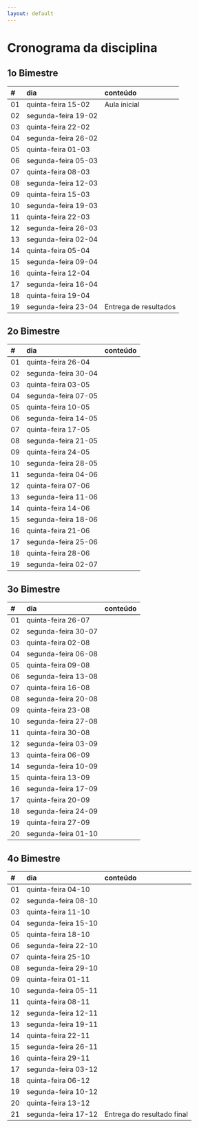 ```yaml
---
layout: default
---
```


# [](#header-1) Cronograma da disciplina

## [](#header-2) 1o Bimestre

| \# | dia | conteúdo |
| :--- | :--- | :--- |
| 01 | quinta-feira 15-02  | Aula inicial |
| 02 | segunda-feira 19-02 | |
| 03 | quinta-feira 22-02  | |
| 04 | segunda-feira 26-02 | |
| 05 | quinta-feira 01-03  | |
| 06 | segunda-feira 05-03 | |
| 07 | quinta-feira 08-03  | |
| 08 | segunda-feira 12-03 | |
| 09 | quinta-feira 15-03  | |
| 10 | segunda-feira 19-03 | |
| 11 | quinta-feira 22-03  | |
| 12 | segunda-feira 26-03 | |
| 13 | segunda-feira 02-04 | |
| 14 | quinta-feira 05-04  | |
| 15 | segunda-feira 09-04 | |
| 16 | quinta-feira 12-04  | |
| 17 | segunda-feira 16-04 | |
| 18 | quinta-feira 19-04  | |
| 19 | segunda-feira 23-04 | Entrega de resultados |


## [](#header-2) 2o Bimestre

| \# | dia | conteúdo |
| :--- | :--- | :--- |
| 01 | quinta-feira 26-04  |  |
| 02 | segunda-feira 30-04 |  |
| 03 | quinta-feira 03-05  |  |
| 04 | segunda-feira 07-05 |  |
| 05 | quinta-feira 10-05  |  |
| 06 | segunda-feira 14-05 |  |
| 07 | quinta-feira 17-05  |  |
| 08 | segunda-feira 21-05 |  |
| 09 | quinta-feira 24-05  |  |
| 10 | segunda-feira 28-05 |  |
| 11 | segunda-feira 04-06 |  |
| 12 | quinta-feira 07-06  |  |
| 13 | segunda-feira 11-06 |  |
| 14 | quinta-feira 14-06  |  |
| 15 | segunda-feira 18-06 |  |
| 16 | quinta-feira 21-06  |  |
| 17 | segunda-feira 25-06 |  |
| 18 | quinta-feira 28-06  |  |
| 19 | segunda-feira 02-07 |  |


## [](#header-2) 3o Bimestre

| \# | dia | conteúdo |
| :--- | :--- | :--- |
| 01 | quinta-feira 26-07  |  |
| 02 | segunda-feira 30-07 |  |
| 03 | quinta-feira 02-08  |  |
| 04 | segunda-feira 06-08 |  |
| 05 | quinta-feira 09-08  |  |
| 06 | segunda-feira 13-08 |  |
| 07 | quinta-feira 16-08  |  |
| 08 | segunda-feira 20-08 |  |
| 09 | quinta-feira 23-08  |  |
| 10 | segunda-feira 27-08 |  |
| 11 | quinta-feira 30-08  |  |
| 12 | segunda-feira 03-09 |  |
| 13 | quinta-feira 06-09  |  |
| 14 | segunda-feira 10-09 |  |
| 15 | quinta-feira 13-09  |  |
| 16 | segunda-feira 17-09 |  |
| 17 | quinta-feira 20-09  |  |
| 18 | segunda-feira 24-09 |  |
| 19 | quinta-feira 27-09  |  |
| 20 | segunda-feira 01-10 |  |


## [](#header-2) 4o Bimestre

| \# | dia | conteúdo |
| :--- | :--- | :--- |
| 01 | quinta-feira 04-10  |  |
| 02 | segunda-feira 08-10 |  |
| 03 | quinta-feira 11-10  |  |
| 04 | segunda-feira 15-10 |  |
| 05 | quinta-feira 18-10  |  |
| 06 | segunda-feira 22-10 |  |
| 07 | quinta-feira 25-10  |  |
| 08 | segunda-feira 29-10 |  |
| 09 | quinta-feira 01-11  |  |
| 10 | segunda-feira 05-11 |  |
| 11 | quinta-feira 08-11  |  |
| 12 | segunda-feira 12-11 |  |
| 13 | segunda-feira 19-11 |  |
| 14 | quinta-feira 22-11  |  |
| 15 | segunda-feira 26-11 |  |
| 16 | quinta-feira 29-11  |  |
| 17 | segunda-feira 03-12 |  |
| 18 | quinta-feira 06-12  |  |
| 19 | segunda-feira 10-12 |  |
| 20 | quinta-feira 13-12  |  |
| 21 | segunda-feira 17-12 | Entrega do resultado final |